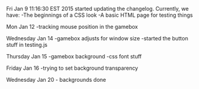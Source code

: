 Fri Jan  9 11:16:30 EST 2015
	started updating the changelog.  Currently, we have:
	-The beginnings of a CSS look
	-A basic HTML page for testing things


Mon Jan 12
	-tracking mouse position in the gamebox

Wednesday Jan 14
	-gamebox adjusts for window size
	-started the button stuff in testing.js
	
Thursday Jan 15
	-gamebox background
	-css font stuff

Friday Jan 16
	-trying to set background transparency

Wednesday Jan 20
	- backgrounds done
